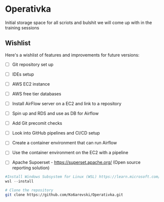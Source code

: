 # Operativka
Initial storage space for all scriots and bulshit we will come up with in the training sessions


## Wishlist
Here's a wishlist of features and improvements for future versions:

- [ ] Git repository set up
- [ ] IDEs setup
- [ ] AWS EC2 instance
- [ ] AWS free tier databases
- [ ] Install AirFlow server on a EC2 and link to a repository
- [ ] Spin up and RDS and use as DB for Airflow
- [ ] Add Git precomit checks
- [ ] Look into GitHub pipelines and CI/CD setup
- [ ] Create a container environment that can run Airflow
- [ ] Use the container environment on the EC2 with a pipeline
- [ ] Apache Supoerset - https://superset.apache.org/ (Open source reporting solution)


```PowerShell
#Install Windows Subsystem for Linux (WSL) https://learn.microsoft.com/en-us/windows/wsl/install
wsl --install
```

```bash
# Clone the repository
git clone https://github.com/Ko6arevski/Operativka.git
```
